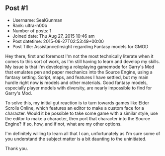 ## Post #1
- Username: SealGunman
- Rank: ultra-n00b
- Number of posts: 1
- Joined date: Thu Aug 27, 2015 10:46 am
- Post datetime: 2015-08-27T02:53:49+00:00
- Post Title: Assistance/Insight regarding Fantasy models for GMOD

Hey there, first and foremost I'm not the most technically literate when it comes to this sort of work, as I'm still having to learn and develop my skills. My issue is that I'm developing a roleplaying gamemode for Garry's Mod that emulates pen and paper mechanics into the Source Engine, using a fantasy setting. Script, maps, and features I have settled, but my main hurdle right now is models and other materials. Good fantasy models, especially player models with diversity, are nearly impossible to find for Garry's Mod. 

To solve this, my initial gut reaction is to turn towards games like Elder Scrolls Online, which features an editor to make a custom face for a character. Would it be possible to take some game with a similar style, use the editor to make a character, then port that character into the Source Engine? If so, how, and if not, what are my other options.

I'm definitely willing to learn all that I can, unfortunately as I'm sure some of you understand the subject matter is a bit daunting to the uninitiated.

Thank you.
